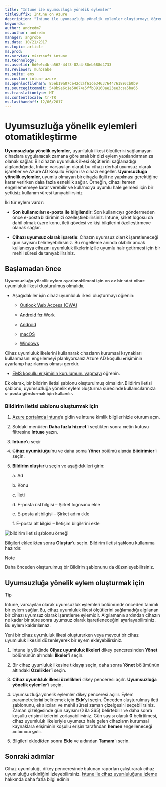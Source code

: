 ```yaml
---
title: "Intune ile uyumsuzluğa yönelik eylemler"
titleSuffix: Intune on Azure
description: "Intune ile uyumsuzluğa yönelik eylemler oluşturmayı öğrenin"
keywords: 
author: andredm7
ms.author: andredm
manager: angrobe
ms.date: 10/21/2017
ms.topic: article
ms.prod: 
ms.service: microsoft-intune
ms.technology: 
ms.assetid: 6d0e0c4b-a562-44f3-82a4-80eb688d4733
ms.reviewer: muhosabe
ms.suite: ems
ms.custom: intune-azure
ms.openlocfilehash: 85eb19a07ce42dcaf61ce34637644761880cb0b9
ms.sourcegitcommit: 548b9e6c1e50074a5ffb89160ae23ee3caa5ba65
ms.translationtype: HT
ms.contentlocale: tr-TR
ms.lasthandoff: 12/06/2017
---
```

# <a name="automate-actions-for-noncompliance"></a>Uyumsuzluğa yönelik eylemleri otomatikleştirme

**Uyumsuzluğa yönelik eylemler**, uyumluluk ilkesi ölçütlerini sağlamayan cihazlara uygulanacak zamana göre sıralı bir dizi eylem yapılandırmanıza olanak sağlar. Bir cihazın uyumluluk ilkesi ölçütlerini sağlamadığı algılandığında, Intune varsayılan olarak bu cihazı derhal uyumsuz olarak işaretler ve Azure AD Koşullu Erişim ise cihazı engeller. **Uyumsuzluğa yönelik eylemler**, uyumlu olmayan bir cihazla ilgili ne yapılması gerektiğine karar verirken daha fazla esneklik sağlar. Örneğin, cihazı hemen engellememeye karar verebilir ve kullanıcıya uyumlu hale gelmesi için bir yetkisiz kullanım süresi tanıyabilirsiniz.

İki tür eylem vardır:

-   **Son kullanıcıları e-posta ile bilgilendir**: Son kullanıcıya göndermeden önce e-posta bildiriminizi özelleştirebilirsiniz. Intune, şirket logosu da dahil olmak üzere konu, ileti gövdesi ve kişi bilgilerini özelleştirmeye olanak sağlar.

-   **Cihazı uyumsuz olarak işaretle**: Cihazın uyumsuz olarak işaretleneceği gün sayısını belirleyebilirsiniz. Bu engelleme anında olabilir ancak kullanıcıya cihazını uyumluluk ilkeleriniz ile uyumlu hale getirmesi için bir mehil süresi de tanıyabilirsiniz.

## <a name="before-you-begin"></a>Başlamadan önce

Uyumsuzluğa yönelik eylem ayarlanabilmesi için en az bir adet cihaz uyumluluk ilkesi oluşturulmuş olmalıdır.

-   Aşağıdakiler için cihaz uyumluluk ilkesi oluşturmayı öğrenin:

    -   [Outlook Web Access (OWA)](compliance-policy-create-android.md)

    -   [Android for Work](compliance-policy-create-android-for-work.md)

    -   [Android](compliance-policy-create-ios.md)
    
    -   [macOS](compliance-policy-create-mac-os.md)

    -   [Windows](compliance-policy-create-windows.md)

Cihaz uyumluluk ilkelerini kullanarak cihazların kurumsal kaynakları kullanmasını engellemeyi planlıyorsanız Azure AD koşullu erişiminin ayarlanıp hazırlanmış olması gerekir.

- [EMS koşullu erişiminin kurulumunu yapmayı](https://docs.microsoft.com/azure/active-directory/active-directory-conditional-access) öğrenin.

Ek olarak, bir bildirim iletisi şablonu oluşturulmuş olmalıdır. Bildirim iletisi şablonu, uyumsuzluğa yönelik eylem oluşturma sürecinde kullanıcılarınıza e-posta göndermek için kullanılır.

### <a name="to-create-a-notification-message-template"></a>Bildirim iletisi şablonu oluşturmak için

1. [Azure portalında Intune](https://portal.azure.com)’a gidin ve Intune kimlik bilgilerinizle oturum açın.

2. Soldaki menüden **Daha fazla hizmet**’i seçtikten sonra metin kutusu filtresine **Intune** yazın.

3. **Intune**’u seçin

4. **Cihaz uyumluluğu**’nu ve daha sonra **Yönet** bölümü altında **Bildirimler**‘i seçin.

5. **Bildirim oluştur**’u seçin ve aşağıdakileri girin:

    a.  Ad

    b.  Konu

    c.  İleti

    d.  E-posta üst bilgisi – Şirket logosunu ekle

    e.  E-posta alt bilgisi – Şirket adını ekle

    f.  E-posta alt bilgisi – İletişim bilgilerini ekle

![bildirim iletisi şablonu örneği](./media/actionsfornoncompliance-1.PNG)

Bilgileri ekledikten sonra **Oluştur**’u seçin. Bildirim iletisi şablonu kullanıma hazırdır.

> [!NOTE] 
> Daha önceden oluşturulmuş bir Bildirim şablonunu da düzenleyebilirsiniz.

## <a name="to-create-actions-for-non-compliance"></a>Uyumsuzluğa yönelik eylem oluşturmak için

> [!TIP]
> Intune, varsayılan olarak uyumsuzluk eylemleri bölümünde önceden tanımlı bir eylem sağlar. Bu, cihaz uyumluluk ilkesi ölçütlerini sağlamadığı algılanan bir cihazı uyumsuz olarak işaretleme eylemidir. Algılamanın ardından cihazın ne kadar bir süre sonra uyumsuz olarak işaretleneceğini ayarlayabilirsiniz. Bu eylem kaldırılamaz.

Yeni bir cihaz uyumluluk ilkesi oluştururken veya mevcut bir cihaz uyumluluk ilkesini düzenleyerek bir eylem ekleyebilirsiniz.

1.  Intune iş yükünde **Cihaz uyumluluk ilkeleri** dikey penceresinden **Yönet** bölümünün altındaki **İlkeler**’i seçin.

2.  Bir cihaz uyumluluk ilkesine tıklayıp seçin, daha sonra **Yönet** bölümünün altındaki **Özellikler**’i seçin.

3.  **Cihaz uyumluluk ilkesi özellikleri** dikey penceresi açılır. **Uyumsuzluğa yönelik eylemler**’i seçin.

4.  Uyumsuzluğa yönelik eylemler dikey penceresi açılır. Eylem parametrelerini belirlemek için **Ekle**’yi seçin. Önceden oluşturulmuş ileti şablonunu, ek alıcıları ve mehil süresi zaman çizelgesini seçebilirsiniz. Zaman çizelgesinde gün sayısını (0 ila 365) belirtebilir ve daha sonra koşullu erişim ilkelerini zorlayabilirsiniz. Gün sayısı olarak **0** belirtilmesi, cihaz uyumluluk ilkeleriyle uyumsuz hale gelen cihazların kurumsal kaynaklara erişiminin koşullu erişim tarafından **hemen** engelleneceği anlamına gelir.

5.  Bilgileri ekledikten sonra **Ekle** ve ardından **Tamam**’ı seçin.

## <a name="next-steps"></a>Sonraki adımlar

Cihaz uyumluluğu dikey penceresinde bulunan raporları çalıştırarak cihaz uyumluluğu etkinliğini izleyebilirsiniz. [Intune ile cihaz uyumluluğunu izleme](device-compliance-monitor.md) hakkında daha fazla bilgi edinin

